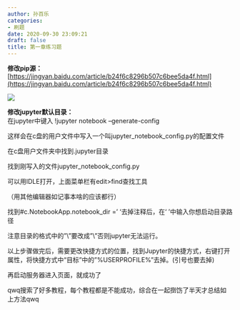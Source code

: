 ```yaml
---
author: 孙百乐
categories:
- 刷题
date: 2020-09-30 23:09:21
draft: false
title: 第一章练习题
---
```


**修改pip源：**  
[](https://jingyan.baidu.com/article/b24f6c8296b507c6bee5da4f.html)[https://jingyan.baidu.com/article/b24f6c8296b507c6bee5da4f.html](https://jingyan.baidu.com/article/b24f6c8296b507c6bee5da4f.html)

![](http://cdn.jsdelivr.net/gh/leyouBaloy/mypic/wp-content/uploads/2020/10/QQ截图20201003232747-1024x486.png)

**修改jupyter默认目录：**  
在jupyter中键入 !jupyter notebook –generate-config

这样会在c盘的用户文件中写入一个叫jupyter\_notebook\_config.py的配置文件

在c盘用户文件夹中找到.jupyter目录

找到刚写入的文件jupyter\_notebook\_config.py

可以用IDLE打开，上面菜单栏有edit>find查找工具

（用其他编辑器如记事本啥的应该都行）

找到#c.NotebookApp.notebook\_dir =’ ‘去掉注释后，在‘ ’中输入你想启动目录路径

注意目录的格式中的”\\”要改成”\\”否则jupyter无法运行。

以上步骤做完后，需要更改快捷方式的位置，找到Jupyter的快捷方式，右键打开属性，将快捷方式中“目标”中的”%USERPROFILE%”去掉。(引号也要去掉)

再启动服务器进入页面，就成功了

qwq搜索了好多教程，每个教程都是不能成功，综合在一起捯饬了半天才总结如上方法qwq